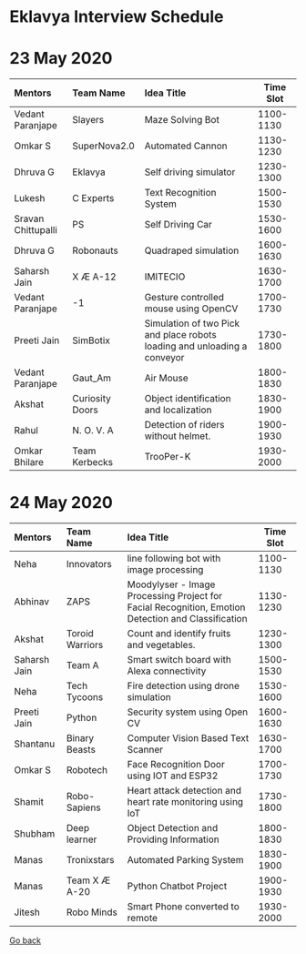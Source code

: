# Eklavya Interview Schedule

# 23 May 2020

|       Mentors      |    Team Name    |                                Idea Title                                | Time Slot |
|:-------------------|:----------------|:-------------------------------------------------------------------------|-----------|
| Vedant Paranjape   | Slayers         | Maze Solving Bot                                                         | 1100-1130 |
| Omkar S            | SuperNova2.0    | Automated Cannon                                                         | 1130-1230 |
| Dhruva G           | Eklavya         | Self driving simulator                                                   | 1230-1300 |
| Lukesh             | C Experts       | Text Recognition System                                                  | 1500-1530 |
| Sravan Chittupalli | PS              | Self Driving Car                                                         | 1530-1600 |
| Dhruva G           | Robonauts       | Quadraped simulation                                                     | 1600-1630 |
| Saharsh Jain       | X Æ A-12        | IMITECIO                                                                 | 1630-1700 |
| Vedant Paranjape   | -1              | Gesture controlled mouse using OpenCV                                    | 1700-1730 |
| Preeti Jain        | SimBotix        | Simulation of two Pick and place robots loading and unloading a conveyor | 1730-1800 |
| Vedant Paranjape   | Gaut_Am         | Air Mouse                                                                | 1800-1830 |
| Akshat             | Curiosity Doors | Object identification and localization                                   | 1830-1900 |
| Rahul              | N. O. V. A      | Detection of riders without helmet.                                      | 1900-1930 |
| Omkar Bhilare      | Team Kerbecks   | TrooPer-K                                                                | 1930-2000 |

# 24 May 2020

|    Mentors   |    Team Name    |                                             Idea Title                                             | Time Slot |
|:-------------|:----------------|:---------------------------------------------------------------------------------------------------|-----------|
| Neha         | Innovators      | line following bot with image processing                                                           | 1100-1130 |
| Abhinav      | ZAPS            | Moodylyser - Image Processing Project for Facial Recognition, Emotion Detection and Classification | 1130-1230 |
| Akshat       | Toroid Warriors | Count and identify fruits and vegetables.                                                          | 1230-1300 |
| Saharsh Jain | Team A          | Smart switch board with Alexa connectivity                                                         | 1500-1530 |
| Neha         | Tech Tycoons    | Fire detection using drone simulation                                                              | 1530-1600 |
| Preeti Jain  | Python          | Security system using Open CV                                                                      | 1600-1630 |
| Shantanu     | Binary Beasts   | Computer Vision Based Text Scanner                                                                 | 1630-1700 |
| Omkar S      | Robotech        | Face Recognition Door using IOT and ESP32                                                          | 1700-1730 |
| Shamit       | Robo-Sapiens    | Heart attack detection and heart rate monitoring using IoT                                         | 1730-1800 |
| Shubham      | Deep learner    | Object Detection and Providing Information                                                         | 1800-1830 |
| Manas        | Tronixstars     | Automated Parking System                                                                           | 1830-1900 |
| Manas        | Team X Æ A-20   | Python Chatbot Project                                                                             | 1900-1930 |
| Jitesh       | Robo Minds      | Smart Phone converted to remote                                                                    | 1930-2000 |

[Go back](index.md)

